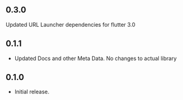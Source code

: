 ## 0.3.0
Updated URL Launcher dependencies for flutter 3.0
## 0.1.1
* Updated Docs and other Meta Data. No changes to actual library
## 0.1.0
* Initial release.